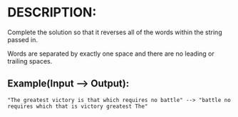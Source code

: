 # DESCRIPTION:

Complete the solution so that it reverses all of the words within the string passed in.

Words are separated by exactly one space and there are no leading or trailing spaces.

## Example(Input --> Output):

```
"The greatest victory is that which requires no battle" --> "battle no requires which that is victory greatest The"
```
